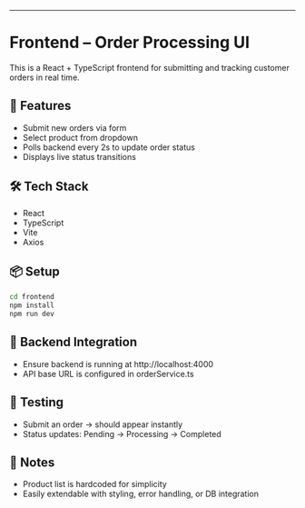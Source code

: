 
---
# Frontend – Order Processing UI

This is a React + TypeScript frontend for submitting and tracking customer orders in real time.

## 🚀 Features
- Submit new orders via form
- Select product from dropdown
- Polls backend every 2s to update order status
- Displays live status transitions

## 🛠️ Tech Stack
- React
- TypeScript
- Vite
- Axios

## 📦 Setup

```bash
cd frontend
npm install
npm run dev
```

## 🔗 Backend Integration
- Ensure backend is running at http://localhost:4000
- API base URL is configured in orderService.ts

## 🧪 Testing
- Submit an order → should appear instantly
- Status updates: Pending → Processing → Completed

## 📌 Notes
- Product list is hardcoded for simplicity
- Easily extendable with styling, error handling, or DB integration
